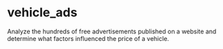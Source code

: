 # vehicle_ads
Analyze the hundreds of free advertisements published on a website and determine what factors influenced the price of a vehicle.
